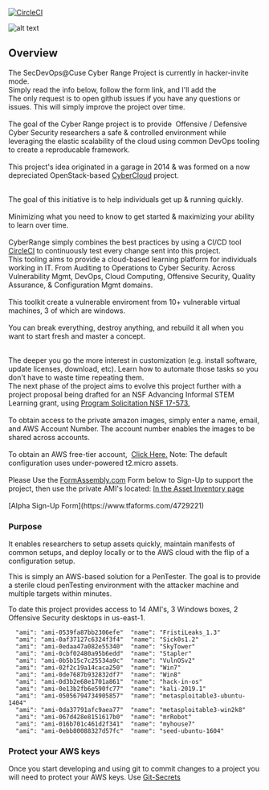 [![CircleCI](https://circleci.com/gh/cappetta/CyberRange.svg?style=svg)](https://circleci.com/gh/cappetta/CyberRange)

![alt text](https://github.com/cappetta/CyberRange/blob/feature/kali-setup/cyberRange_logo.png "Cyber Range")
## Overview

<div class="htmlSection" id="tfa_1">
<div class="htmlContent" id="tfa_1-HTML">
<div>The SecDevOps@Cuse Cyber Range Project is currently in hacker-invite mode.&nbsp; 
<br>
Simply read the info below, follow the form link, and I'll add the 
 
<br>
The only request is to open github issues if you have any questions or issues.  
This will simply improve the project over time.<br></div>

<div><br></div>

<div>The goal of the Cyber Range project is to provide&nbsp; Offensive / Defensive Cyber Security researchers a safe & controlled environment 
while leveraging the elastic scalability of the cloud using common DevOps tooling to
create a reproducable framework.&nbsp; <br></div>

<div><br></div>
<div>This project's idea originated in a garage in 2014 & was formed
 on a now depreciated OpenStack-based <a href="https://github.com/cappetta/CyberCloud">
CyberCloud</a> project. 
<div><br></div>

The goal of this initiative is to help individuals get up & running quickly.  
<br>
Minimizing what you need to know to get started & maximizing your ability to learn over time.    
<br>
CyberRange simply combines the best practices by using a CI/CD tool [CircleCI](https://circleci.com/)
  to continuously test every change sent into this project.
 <br> 
This tooling aims to provide a cloud-based learning platform for individuals
working in IT.  From Auditing to Operations to Cyber Security.  Across 
Vulnerability Mgmt, DevOps, Cloud Computing, Offensive Security, 
Quality Assurance, & Configuration Mgmt domains.  
<br>
This toolkit create a vulnerable enviroment from 10+ vulnerable virtual
machines, 3 of which are windows.  
<br>
You can break everything, destroy anything, and rebuild it all when you
want to start fresh and master a concept.

  <br>
The deeper you go the more interest in customization
(e.g. install software, update licenses, download, etc).  Learn how to 
automate those tasks so you don't have to waste time repeating them. 
  <br>
The next phase of the project aims to evolve this project further with a
 project proposal being drafted for an NSF Advancing Informal STEM Learning grant, using <a href="https://www.nsf.gov/pubs/2017/nsf17573/nsf17573.htm" target="_blank">Program Solicitation NSF 17-573.</a><br></div>
<div><br></div>
<div>To obtain access to the private amazon images, simply enter a name, email, and AWS Account Number. The account number enables the images to be shared across accounts.<br></div>
<div><br></div>
<div>To obtain an AWS free-tier account,&nbsp; <a href="https://portal.aws.amazon.com/billing/signup?refid=em_127222&amp;redirect_url=https%3A%2F%2Faws.amazon.com%2Fregistration-confirmation#/start" target="_blank">Click Here.</a> Note: The default configuration uses under-powered t2.micro assets.&nbsp;&nbsp;</div>
<div><br></div>
<div>Please Use the <a href="http://www.formassembly.com" target="_blank">FormAssembly.com</a> Form below to Sign-Up to support the project, then use the private AMI's located: <a href="https://github.com/secdevops-cuse/CyberRange/blob/master/asset-inventory.md">In the Asset Inventory page</a><br></div>
</div>
</div>

<br>
[Alpha Sign-Up Form](https://www.tfaforms.com/4729221) 

### Purpose
It enables researchers to setup assets quickly, maintain manifests of common
setups, and deploy locally or to the AWS cloud with the flip of a configuration
setup.

This is simply an AWS-based solution for a PenTester.  The goal is to
provide a sterile cloud penTesting environment with the attacker machine
and multiple targets within minutes.

To date this project provides access to 14 AMI's, 3 Windows boxes, 2 Offensive
 Security desktops in us-east-1.

```
  "ami": "ami-0539fa87bb2306efe"  "name": "FristiLeaks_1.3"
  "ami": "ami-0af37127c6324f3f4"  "name": "Sick0s1.2"
  "ami": "ami-0edaa47a082e55340"  "name": "SkyTower"
  "ami": "ami-0cbf02480a95b6edd"  "name": "Stapler"
  "ami": "ami-0b5b15c7c25534a9c"  "name": "VulnOSv2"
  "ami": "ami-02f2c19a14caca250"  "name": "Win7"
  "ami": "ami-0de7687b932832df7"  "name": "Win8"
  "ami": "ami-0d3b2e68e1701a861"  "name": "hack-in-os"
  "ami": "ami-0e13b2fb6e590fc77"  "name": "kali-2019.1"
  "ami": "ami-05056794734905857"  "name": "metasploitable3-ubuntu-1404"
  "ami": "ami-0da37791afc9aea77"  "name": "metasploitable3-win2k8"
  "ami": "ami-067d428e8151617b0"  "name": "mrRobot"
  "ami": "ami-016b701c461d2f341"  "name": "myhouse7"
  "ami": "ami-0ebb80088327d57fc"  "name": "seed-ubuntu-1604"
```


### Protect your AWS keys
Once you start developing and using git to commit changes to a project
you will need to protect your AWS keys.  Use [Git-Secrets](https://github.com/cappetta/SecDevOps-Toolkit/blob/master/SecDevOps-Toolkit.wiki/git-secrets.md)


